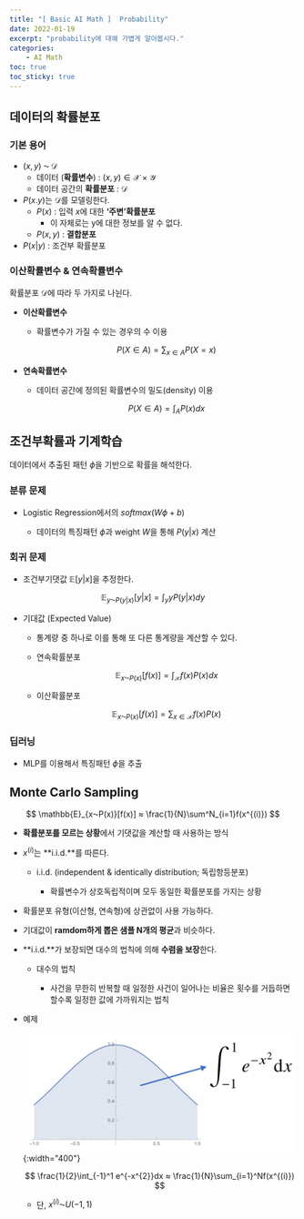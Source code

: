 ```yaml
---
title: "[ Basic AI Math ]  Probability"
date: 2022-01-19
excerpt: "probability에 대해 가볍게 알아봅시다."
categories: 
    - AI Math
toc: true
toc_sticky: true
---
```




## 데이터의 확률분포

### 기본 용어

- $(x,y)\; ⁓\; \mathscr{D}$
    - 데이터 (**확률변수**) : $(x,y)∈\mathscr{X}×\mathscr{Y}$
    - 데이터 공간의 **확률분포** : $\mathscr{D}$
- $P(x.y)$는 $\mathscr{D}$를 모델링한다.
    - $P(x)$ : 입력 $x$에 대한 **‘주변’확률분포**
        - 이 자체로는 y에 대한 정보를 알 수 없다.
    - $P(x,y)$ : **결합분포**
- $P(x|y)$ : 조건부 확률분포


### 이산확률변수 & 연속확률변수

확률분포 $\mathscr{D}$에 따라 두 가지로 나뉜다.

- **이산확률변수**
    - 확률변수가 가질 수 있는 경우의 수 이용
        
        $$P(X∈A) = \sum_{x∈A} P(X=x)$$
        
    
- **연속확률변수**
    - 데이터 공간에 정의된 확률변수의 밀도(density) 이용
        
        $$P(X∈A) = \int_A P(x)dx$$
        



## 조건부확률과 기계학습

데이터에서 추출된 패턴 $\phi$을 기반으로 확률을 해석한다.

### 분류 문제

- Logistic Regression에서의 $softmax(W\phi + b)$
    
    - 데이터의 특징패턴 $\phi$과 weight $W$을 통해 $P(y|x)$ 계산
    

### 회귀 문제

- 조건부기댓값 $\mathbb{E}[y|x]$을 추정한다.

$$\mathbb{E}_{y⁓P(y|x)}[y|x] = \int_yyP(y|x)dy$$

- 기대값 (Expected Value)
    
    - 통계량 중 하나로 이를 통해 또 다른 통계량을 계산할 수 있다.
    
    - 연속확률분포
        
        $$\mathbb{E}_{x⁓P(x)}[f(x)]=\int_{\mathcal{X}}f(x)P(x)dx$$
        
    - 이산확률분포
        
        $$\mathbb{E}_{x⁓P(x)}[f(x)]=\sum_{x∈\mathcal{X}}f(x)P(x)$$
        

### 딥러닝

- MLP를 이용해서 특징패턴 $\phi$을 추출



## Monte Carlo Sampling

$$
\mathbb{E}_{x⁓P(x)}[f(x)] ≈ \frac{1}{N}\sum^N_{i=1}f(x^{(i)})
$$

- **확률분포를 모르는 상황**에서 기댓값을 계산할 때 사용하는 방식
- $x^{(i)}$는 **i.i.d.**를 따른다.
    - i.i.d. (independent & identically distribution; 독립항등분포)
        
        - 확률변수가 상호독립적이며 모두 동일한 확률분포를 가지는 상황
        
- 확률분포 유형(이산형, 연속형)에 상관없이 사용 가능하다.
- 기대값이 **ramdom하게 뽑은 샘플 N개의 평균**과 비슷하다.
- **i.i.d.**가 보장되면 대수의 법칙에 의해 **수렴을 보장**한다.
    - 대수의 법칙
        
        - 사건을 무한히 반복할 때 일정한 사건이 일어나는 비율은 횟수를 거듭하면 할수록 일정한 값에 가까워지는 법칙
        
- 예제
    
    ![Untitled](/assets/images/posts/AI_Math/probability/1.png){:width="400"}
    
    $$
    \frac{1}{2}\int_{-1}^1 e^{-x^{2}}dx ≈ \frac{1}{N}\sum_{i=1}^Nf(x^{(i)})
    $$
    
    - 단, $x^{(i)}⁓U(-1,1)$